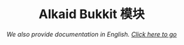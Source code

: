 <h1 align="center">Alkaid Bukkit 模块</h1>
<h6 align="center">We also provide documentation in English. <a href="../#/">Click here to go</a></h6>